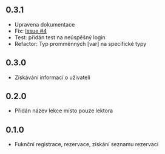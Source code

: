 ## 0.3.1

- Upravena dokumentace
- Fix: [Issue #4](https://github.com/tpkowastaken/bikram_yoga_lib/issues/4)
- Test: přidán test na neúspěšný login
- Refactor: Typ promměnných [var] na specifické typy

## 0.3.0

- Získávání informací o uživateli

## 0.2.0

- Přidán název lekce místo pouze lektora

## 0.1.0

- Fuknční registrace, rezervace, získání seznamu rezervací
